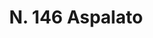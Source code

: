 ---
title: "N. 146 Aspalato"
permalink: "/edition/plant146/"
plant-name: "N. 146"
plant-number: "146"
plant-xml: "/assets/xml/plant146.xml"
plant-img1: "/assets/img/plant146_verso.jpg"
plant-img2: "/assets/img/plant146.jpg"
plant-title: "N. 146 Aspalato"
plant-wfo-link: "http://www.worldfloraonline.org/taxon/wfo-0000213311"
plant-kew-link: ""
plant-taxon-content: "Genista aspalathoides Lam."
layout: single-xml
---
